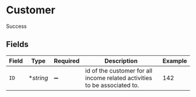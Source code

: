 # Customer

Success


## Fields

| Field                                                                     | Type                                                                      | Required                                                                  | Description                                                               | Example                                                                   |
| ------------------------------------------------------------------------- | ------------------------------------------------------------------------- | ------------------------------------------------------------------------- | ------------------------------------------------------------------------- | ------------------------------------------------------------------------- |
| `ID`                                                                      | **string*                                                                 | :heavy_minus_sign:                                                        | id of the customer for all income related activities to be associated to. | 142                                                                       |